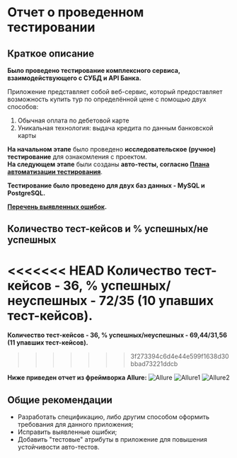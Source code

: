 # Отчет о проведенном тестировании
## Краткое описание
**Было проведено тестирование комплексного сервиса, взаимодействующего с СУБД и API Банка.**

Приложение представляет собой веб-сервис, который предоставляет возможность купить тур по определённой цене с помощью двух способов:
1. Обычная оплата по дебетовой карте
1. Уникальная технология: выдача кредита по данным банковской карты

**На начальном этапе** было проведено **исследовательское (ручное) тестирование** для ознакомления с проектом.  
**На следующем этапе** были созданы **авто-тесты, согласно [Плана автоматизации тестирования](https://github.com/Venajan/diplom/blob/main/Plan.md)**.

**Тестирование было проведено для двух баз данных - MySQL и PostgreSQL.**

**[Перечень выявленных ошибок](https://github.com/Venajan/diplom/issues).**
## Количество тест-кейсов и % успешных/не успешных
<<<<<<< HEAD
**Количество тест-кейсов - 36, % успешных/неуспешных - 72/35 (10 упавших тест-кейсов).**
=======
**Количество тест-кейсов - 36, % успешных/неуспешных - 69,44/31,56 (11 упавших тест-кейсов).**
>>>>>>> 3f273394c6d4e44e599f1638d30bbad73221ddcb

**Ниже приведен отчет из фреймворка Allure:**
![Allure](https://github.com/Venajan/diplom/assets/132198969/5a3b8cc1-532a-43c0-8660-a57eb16603f1)
![Allure1](https://github.com/Venajan/diplom/assets/132198969/10a9924d-c881-4fef-bb97-c1ee6224d6b0)
![Allure2](https://github.com/Venajan/diplom/assets/132198969/bbdc1e44-c231-4e42-becd-9bd76d140d1f)


## Общие рекомендации
- Разработать спецификацию, либо другим способом оформить требования для данного приложения;
- Исправить выявленные ошибки;
- Добавить "тестовые" атрибуты в приложение для повышения устойчивости авто-тестов.
